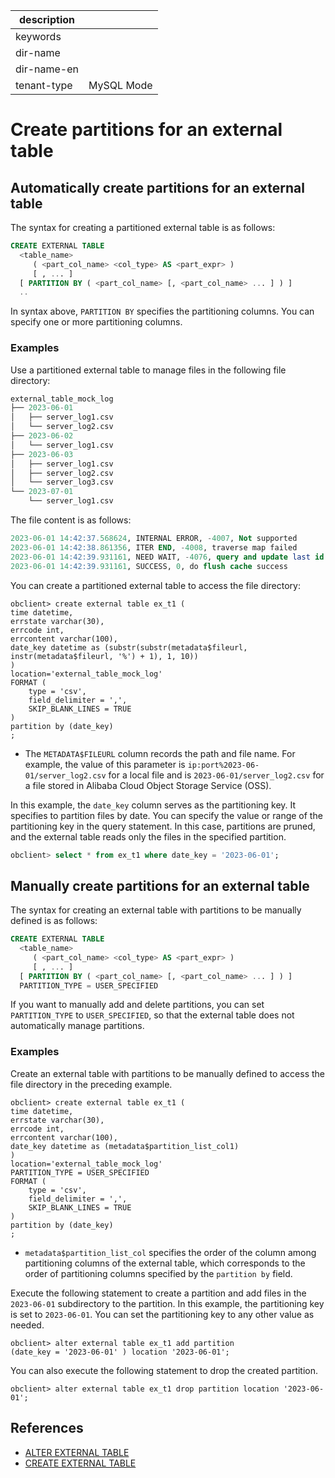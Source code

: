 | description ||
|---|---|
| keywords ||
| dir-name ||
| dir-name-en ||
| tenant-type | MySQL Mode |

# Create partitions for an external table

## Automatically create partitions for an external table

The syntax for creating a partitioned external table is as follows:

```sql
CREATE EXTERNAL TABLE
  <table_name>
     ( <part_col_name> <col_type> AS <part_expr> )
     [ , ... ]
  [ PARTITION BY ( <part_col_name> [, <part_col_name> ... ] ) ]
  ..
```

In syntax above, `PARTITION BY` specifies the partitioning columns. You can specify one or more partitioning columns. 

### Examples

Use a partitioned external table to manage files in the following file directory: 

```sql
external_table_mock_log
├── 2023-06-01
│   ├── server_log1.csv
│   └── server_log2.csv
├── 2023-06-02
│   └── server_log1.csv
├── 2023-06-03
│   ├── server_log1.csv
│   ├── server_log2.csv
│   └── server_log3.csv
└── 2023-07-01
    └── server_log1.csv
```

The file content is as follows:

```sql
2023-06-01 14:42:37.568624, INTERNAL ERROR, -4007, Not supported
2023-06-01 14:42:38.861356, ITER END, -4008, traverse map failed
2023-06-01 14:42:39.931161, NEED WAIT, -4076, query and update last id fail
2023-06-01 14:42:39.931161, SUCCESS, 0, do flush cache success
```

You can create a partitioned external table to access the file directory:

```shell
obclient> create external table ex_t1 (
time datetime,
errstate varchar(30),
errcode int,
errcontent varchar(100),
date_key datetime as (substr(substr(metadata$fileurl, instr(metadata$fileurl, '%') + 1), 1, 10))
)
location='external_table_mock_log'
FORMAT (
    type = 'csv',
    field_delimiter = ',',
    SKIP_BLANK_LINES = TRUE
)
partition by (date_key)
;
```

* The `METADATA$FILEURL` column records the path and file name. For example, the value of this parameter is `ip:port%2023-06-01/server_log2.csv` for a local file and is `2023-06-01/server_log2.csv` for a file stored in Alibaba Cloud Object Storage Service (OSS). 

In this example, the `date_key` column serves as the partitioning key. It specifies to partition files by date.
You can specify the value or range of the partitioning key in the query statement. In this case, partitions are pruned, and the external table reads only the files in the specified partition. 

```sql
obclient> select * from ex_t1 where date_key = '2023-06-01';
```

## Manually create partitions for an external table

The syntax for creating an external table with partitions to be manually defined is as follows:

```sql
CREATE EXTERNAL TABLE
  <table_name>
     ( <part_col_name> <col_type> AS <part_expr> )
     [ , ... ]
  [ PARTITION BY ( <part_col_name> [, <part_col_name> ... ] ) ]
  PARTITION_TYPE = USER_SPECIFIED
```

If you want to manually add and delete partitions, you can set `PARTITION_TYPE` to `USER_SPECIFIED`, so that the external table does not automatically manage partitions. 

### Examples

Create an external table with partitions to be manually defined to access the file directory in the preceding example.

```shell
obclient> create external table ex_t1 (
time datetime,
errstate varchar(30),
errcode int,
errcontent varchar(100),
date_key datetime as (metadata$partition_list_col1)
)
location='external_table_mock_log'
PARTITION_TYPE = USER_SPECIFIED
FORMAT (
    type = 'csv',
    field_delimiter = ',',
    SKIP_BLANK_LINES = TRUE
)
partition by (date_key)
;
```

* `metadata$partition_list_col` specifies the order of the column among partitioning columns of the external table, which corresponds to the order of partitioning columns specified by the `partition by` field. 

Execute the following statement to create a partition and add files in the `2023-06-01` subdirectory to the partition. In this example, the partitioning key is set to `2023-06-01`. You can set the partitioning key to any other value as needed. 

```shell
obclient> alter external table ex_t1 add partition
(date_key = '2023-06-01' ) location '2023-06-01';
```

You can also execute the following statement to drop the created partition. 

```shell
obclient> alter external table ex_t1 drop partition location '2023-06-01';
```

## References

* [ALTER EXTERNAL TABLE](../../../../500.sql-reference/100.sql-syntax/200.common-tenant-of-mysql-mode/600.sql-statement-of-mysql-mode/1300.alter-external-table-of-mysql-mode.md)
* [CREATE EXTERNAL TABLE](../../../../500.sql-reference/100.sql-syntax/200.common-tenant-of-mysql-mode/600.sql-statement-of-mysql-mode/2200.create-external-table-of-mysql-mode.md)